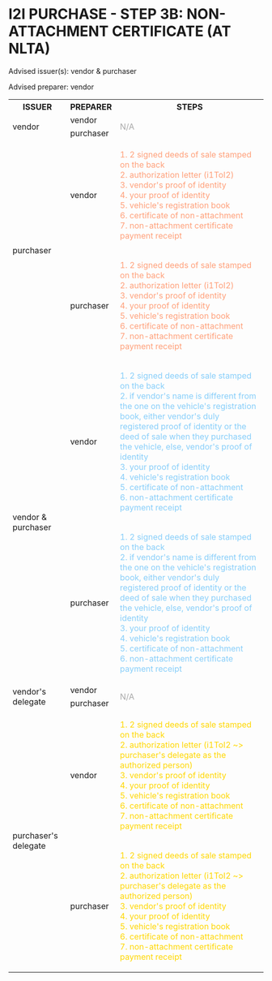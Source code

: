 # I2I PURCHASE - STEP 3B: NON-ATTACHMENT CERTIFICATE (AT NLTA)

Advised issuer(s): vendor & purchaser

Advised preparer: vendor

<table>
  <tr>
    <th>ISSUER</th>
    <th>PREPARER</th>
    <th>STEPS</th>
  </tr>

  <tr>
    <!-- ISSUER: vendor -->
    <!-- PREPARER: vendor -->
    <td rowspan="2">vendor</td>
    <td>vendor</td>
    <td rowspan="2" style="color: darkgray;">
      N/A
    </td>
  </tr>
  <tr>
    <!-- ISSUER: vendor -->
    <!-- PREPARER: purchaser -->
    <td>purchaser</td>
  </tr>

  <tr>
    <!-- ISSUER: purchaser -->
    <!-- PREPARER: vendor -->
    <td rowspan="2">purchaser</td>
    <td>vendor</td>
    <td style="color: lightsalmon;">
      <ol style="padding: 0; list-style-position: inside;">
        <li>2 signed deeds of sale stamped on the back</li>
        <li>authorization letter (i1ToI2)</li>
        <li>vendor's proof of identity</li>
        <li>your proof of identity</li>
        <li>vehicle's registration book</li>
        <li>certificate of non-attachment</li>
        <li>non-attachment certificate payment receipt</li>
      </ol>
    </td>
  </tr>
  <tr>
    <!-- ISSUER: purchaser -->
    <!-- PREPARER: purchaser -->
    <td>purchaser</td>
    <td style="color: lightsalmon;">
      <ol style="padding: 0; list-style-position: inside;">
        <li>2 signed deeds of sale stamped on the back</li>
        <li>authorization letter (i1ToI2)</li>
        <li>vendor's proof of identity</li>
        <li>your proof of identity</li>
        <li>vehicle's registration book</li>
        <li>certificate of non-attachment</li>
        <li>non-attachment certificate payment receipt</li>
      </ol>
    </td>
  </tr>

  <tr>
    <!-- ISSUER: vendor & purchaser -->
    <!-- PREPARER: vendor -->
    <td rowspan="2">vendor & purchaser</td>
    <td>vendor</td>
    <td style="color: lightskyblue;">
      <ol style="padding: 0; list-style-position: inside;">
        <li>2 signed deeds of sale stamped on the back</li>
        <li>if vendor's name is different from the one on the vehicle's registration book, either vendor's duly registered proof of identity or the deed of sale when they purchased the vehicle, else, vendor's proof of identity</li>
        <li>your proof of identity</li>
        <li>vehicle's registration book</li>
        <li>certificate of non-attachment</li>
        <li>non-attachment certificate payment receipt</li>
      </ol>
    </td>
  </tr>
  <tr>
    <!-- ISSUER: vendor & purchaser -->
    <!-- PREPARER: purchaser -->
    <td>purchaser</td>
    <td style="color: lightskyblue;">
      <ol style="padding: 0; list-style-position: inside;">
        <li>2 signed deeds of sale stamped on the back</li>
        <li>if vendor's name is different from the one on the vehicle's registration book, either vendor's duly registered proof of identity or the deed of sale when they purchased the vehicle, else, vendor's proof of identity</li>
        <li>your proof of identity</li>
        <li>vehicle's registration book</li>
        <li>certificate of non-attachment</li>
        <li>non-attachment certificate payment receipt</li>
      </ol>
    </td>
  </tr>

  <tr>
    <!-- ISSUER: vendor's delegate -->
    <!-- PREPARER: vendor -->
    <td rowspan="2">vendor's delegate</td>
    <td>vendor</td>
    <td rowspan="2" style="color: darkgray;">
      N/A
    </td>
  </tr>
  <tr>
    <!-- ISSUER: vendor's delegate -->
    <!-- PREPARER: purchaser -->
    <td>purchaser</td>
  </tr>

  <tr>
    <!-- ISSUER: purchaser's delegate -->
    <!-- PREPARER: vendor -->
    <td rowspan="2">purchaser's delegate</td>
    <td>vendor</td>
    <td style="color: gold;">
      <ol style="padding: 0; list-style-position: inside;">
        <li>2 signed deeds of sale stamped on the back</li>
        <li>authorization letter (i1ToI2 ~> purchaser's delegate as the authorized person)</li>
        <li>vendor's proof of identity</li>
        <li>your proof of identity</li>
        <li>vehicle's registration book</li>
        <li>certificate of non-attachment</li>
        <li>non-attachment certificate payment receipt</li>
      </ol>
    </td>
  </tr>
  <tr>
    <!-- ISSUER: purchaser's delegate -->
    <!-- PREPARER: purchaser -->
    <td>purchaser</td>
    <td style="color: gold;">
      <ol style="padding: 0; list-style-position: inside;">
        <li>2 signed deeds of sale stamped on the back</li>
        <li>authorization letter (i1ToI2 ~> purchaser's delegate as the authorized person)</li>
        <li>vendor's proof of identity</li>
        <li>your proof of identity</li>
        <li>vehicle's registration book</li>
        <li>certificate of non-attachment</li>
        <li>non-attachment certificate payment receipt</li>
      </ol>
    </td>
  </tr>
</table>
